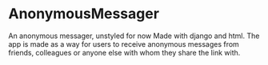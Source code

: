 # AnonymousMessager
An anonymous messager, unstyled for now
Made with django and html.
The app is made as a way for users to receive anonymous messages from friends, colleagues or anyone else with whom they share the link with.

